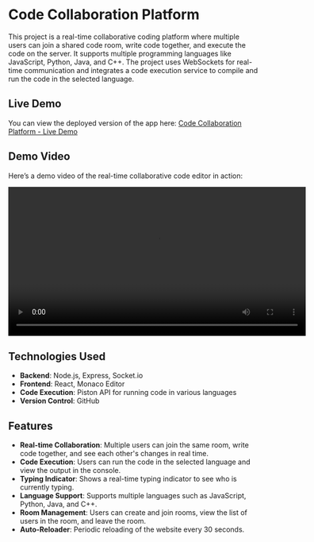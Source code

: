 # Code Collaboration Platform

This project is a real-time collaborative coding platform where multiple users can join a shared code room, write code together, and execute the code on the server. It supports multiple programming languages like JavaScript, Python, Java, and C++. The project uses WebSockets for real-time communication and integrates a code execution service to compile and run the code in the selected language.

## Live Demo

You can view the deployed version of the app here: [Code Collaboration Platform - Live Demo](https://codecollab-2vsf.onrender.com)

## Demo Video

Here’s a demo video of the real-time collaborative code editor in action:

<video width="600" controls>
  <source src="videos/live.mp4" type="video/mp4">
  Your browser does not support the video tag.
</video>

## Technologies Used

- **Backend**: Node.js, Express, Socket.io
- **Frontend**: React, Monaco Editor
- **Code Execution**: Piston API for running code in various languages
- **Version Control**: GitHub

## Features

- **Real-time Collaboration**: Multiple users can join the same room, write code together, and see each other's changes in real time.
- **Code Execution**: Users can run the code in the selected language and view the output in the console.
- **Typing Indicator**: Shows a real-time typing indicator to see who is currently typing.
- **Language Support**: Supports multiple languages such as JavaScript, Python, Java, and C++.
- **Room Management**: Users can create and join rooms, view the list of users in the room, and leave the room.
- **Auto-Reloader**: Periodic reloading of the website every 30 seconds.


